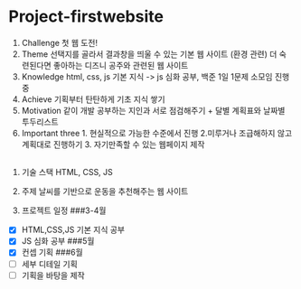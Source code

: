 # Project-firstwebsite
1. Challenge 첫 웹 도전!
2. Theme
선택지를 골라서 결과창을 띄울 수 있는 기본 웹 사이트 (환경 관련)
더 숙련된다면 좋아하는 디즈니 공주와 관련된 웹 사이트
3. Knowledge
 html, css, js 기본 지식 -> js 심화 공부, 백준 1일 1문제 소모임 진행 중
4. Achieve  기획부터 탄탄하게 기초 지식 쌓기
5. Motivation
 같이 개발 공부하는 지인과 서로 점검해주기 + 달별 계획표와 날짜별 투두리스트
6. Important three 1. 현실적으로 가능한 수준에서 진행 2.미루거나 조급해하지 않고 계획대로 진행하기 3. 자기만족할 수 있는 웹페이지 제작

##
1. 기술 스택
  HTML, CSS, JS

2. 주제
  날씨를 기반으로 운동을 추천해주는 웹 사이트

3. 프로젝트 일정
  ###3-4월
  - [x] HTML,CSS,JS 기본 지식 공부
  - [x] JS 심화 공부
  ###5월
  - [x] 컨셉 기획
  ###6월 
  - [ ] 세부 디테일 기획
  - [ ] 기획을 바탕을 제작
